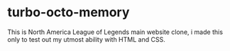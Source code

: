 # turbo-octo-memory
This is North America League of Legends main website clone, i made this only to test out my utmost ability with HTML and CSS.
